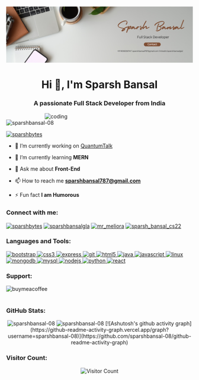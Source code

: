 ![logo](https://github.com/sparshbansal-08/sparshbansal-08/blob/main/Banner.png)
<h1 align="center">Hi 👋, I'm Sparsh Bansal</h1>
<h3 align="center">A passionate Full Stack Developer from India</h3>
<img align="right" alt="coding" width="400" src="https://camo.githubusercontent.com/bc425a5c4e99161dca81a32820bad4d14290d90de6308f16eb8e1d904526f5ab/68747470733a2f2f6d656469612e6c6963646e2e636f6d2f646d732f696d6167652f44353631324151474f6d77664945356d6c57412f61727469636c652d636f7665725f696d6167652d736872696e6b5f3732305f313238302f302f313637343631373934373232383f653d3231343734383336343726763d6265746126743d4654555f697351365659665635445f7565464850577654385a716744654a47337972384d69386c70666b30">

<p align="left"> <img src="https://komarev.com/ghpvc/?username=sparshbansal-08&label=Profile%20views&color=0e75b6&style=flat" alt="sparshbansal-08" /> </p>

<p align="left"> <a href="https://twitter.com/sparshbytes" target="blank"><img src="https://img.shields.io/twitter/follow/sparshbytes?logo=twitter&style=for-the-badge&color=1DA1F2" alt="sparshbytes" /></a> </p>

- 🔭 I’m currently working on [QuantumTalk](https://github.com/sparshbansal-08/QuantumTalk)

- 🌱 I’m currently learning **MERN**

- 💬 Ask me about **Front-End**

- 📫 How to reach me **sparshbansal787@gmail.com**

- ⚡ Fun fact **I am Humorous**

<h3 align="left">Connect with me:</h3>
<p align="left">
<a href="https://twitter.com/sparshbytes" target="blank"><img align="center" src="https://raw.githubusercontent.com/rahuldkjain/github-profile-readme-generator/master/src/images/icons/Social/twitter.svg" alt="sparshbytes" height="30" width="40" /></a>
<a href="https://linkedin.com/in/sparshbansalgla" target="blank"><img align="center" src="https://raw.githubusercontent.com/rahuldkjain/github-profile-readme-generator/master/src/images/icons/Social/linked-in-alt.svg" alt="sparshbansalgla" height="30" width="40" /></a>
<a href="https://instagram.com/mr_meliora" target="blank"><img align="center" src="https://raw.githubusercontent.com/rahuldkjain/github-profile-readme-generator/master/src/images/icons/Social/instagram.svg" alt="mr_meliora" height="30" width="40" /></a>
<a href="https://www.leetcode.com/sparsh_bansal_cs22" target="blank"><img align="center" src="https://raw.githubusercontent.com/rahuldkjain/github-profile-readme-generator/master/src/images/icons/Social/leet-code.svg" alt="sparsh_bansal_cs22" height="30" width="40" /></a>
</p>

<h3 align="left">Languages and Tools:</h3>
<p align="left"> 
  <a href="https://getbootstrap.com" target="_blank" rel="noreferrer"> <img src="https://img.shields.io/badge/Bootstrap-563D7C?style=for-the-badge&logo=bootstrap&logoColor=white" alt="bootstrap" /> </a>
  <a href="https://www.w3schools.com/css/" target="_blank" rel="noreferrer"> <img src="https://img.shields.io/badge/CSS3-1572B6?style=for-the-badge&logo=css3&logoColor=white" alt="css3" /> </a>
  <a href="https://expressjs.com" target="_blank" rel="noreferrer"> <img src="https://img.shields.io/badge/Express.js-000000?style=for-the-badge&logo=express&logoColor=white" alt="express" /> </a>
  <a href="https://git-scm.com/" target="_blank" rel="noreferrer"> <img src="https://img.shields.io/badge/Git-F05032?style=for-the-badge&logo=git&logoColor=white" alt="git" /> </a>
  <a href="https://www.w3.org/html/" target="_blank" rel="noreferrer"> <img src="https://img.shields.io/badge/HTML5-E34F26?style=for-the-badge&logo=html5&logoColor=white" alt="html5" /> </a>
  <a href="https://www.java.com" target="_blank" rel="noreferrer"> <img src="https://img.shields.io/badge/Java-ED8B00?style=for-the-badge&logo=java&logoColor=white" alt="java" /> </a>
  <a href="https://developer.mozilla.org/en-US/docs/Web/JavaScript" target="_blank" rel="noreferrer"> <img src="https://img.shields.io/badge/JavaScript-F7DF1E?style=for-the-badge&logo=javascript&logoColor=black" alt="javascript" /> </a>
  <a href="https://www.linux.org/" target="_blank" rel="noreferrer"> <img src="https://img.shields.io/badge/Linux-FCC624?style=for-the-badge&logo=linux&logoColor=black" alt="linux" /> </a>
  <a href="https://www.mongodb.com/" target="_blank" rel="noreferrer"> <img src="https://img.shields.io/badge/MongoDB-4EA94B?style=for-the-badge&logo=mongodb&logoColor=white" alt="mongodb" /> </a>
  <a href="https://www.mysql.com/" target="_blank" rel="noreferrer"> <img src="https://img.shields.io/badge/MySQL-005C84?style=for-the-badge&logo=mysql&logoColor=white" alt="mysql" /> </a>
  <a href="https://nodejs.org" target="_blank" rel="noreferrer"> <img src="https://img.shields.io/badge/Node.js-339933?style=for-the-badge&logo=nodedotjs&logoColor=white" alt="nodejs" /> </a>
  <a href="https://www.python.org" target="_blank" rel="noreferrer"> <img src="https://img.shields.io/badge/Python-3776AB?style=for-the-badge&logo=python&logoColor=white" alt="python" /> </a>
  <a href="https://reactjs.org/" target="_blank" rel="noreferrer"> <img src="https://img.shields.io/badge/React-20232A?style=for-the-badge&logo=react&logoColor=61DAFB" alt="react" /> </a>
</p>

<h3 align="left">Support:</h3>
<p><a href="https://www.buymeacoffee.com/buymeacoffee"> <img align="left" src="https://cdn.buymeacoffee.com/buttons/v2/default-yellow.png" height="50" width="210" alt="buymeacoffee" /></a></p><br><br>

<h3 align="left">GitHub Stats:</h3>
<p align="center">
  
  <img src="https://github-readme-stats.vercel.app/api/top-langs?username=sparshbansal-08&show_icons=true&locale=en&layout=compact&theme=radical" alt="sparshbansal-08" />
  <img src="https://github-readme-stats.vercel.app/api?username=sparshbansal-08&show_icons=true&locale=en&theme=radical" alt="sparshbansal-08" />
  [![Ashutosh's github activity graph](https://github-readme-activity-graph.vercel.app/graph?username=sparshbansal-08)](https://github.com/sparshbansal-08/github-readme-activity-graph)
  
</p>


<h3 align="left">Visitor Count:</h3>
<p align="center">
  <img src="https://profile-counter.glitch.me/sparshbansal-08/count.svg" alt="Visitor Count" />
</p>
